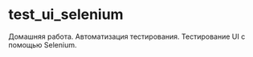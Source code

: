 # test_ui_selenium
Домашняя работа. Автоматизация тестирования. Тестирование UI с помощью Selenium.
